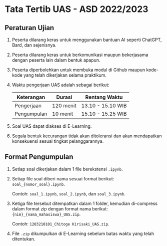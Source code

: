# Tata Tertib UAS - ASD 2022/2023

## Peraturan Ujian

1. Peserta dilarang keras untuk menggunakan bantuan AI seperti ChatGPT, Bard, dan sejenisnya.
2. Peserta dilarang keras untuk berkomunikasi maupun bekerjasama dengan peserta lain dalam bentuk apapun.
3. Peserta diperbolehkan untuk membuka modul di Github maupun kode-kode yang telah dikerjakan selama praktikum.
4. Waktu pengerjaan UAS adalah sebagai berikut:

    | Keterangan | Durasi | Rentang Waktu |
    | -- | -- | -- |
    | Pengerjaan | 120 menit | 13.10 - 15.10 WIB |
    | Pengumpulan | 10 menit | 15.10 - 15.25 WIB |

5. Soal UAS dapat diakses di E-Learning.
6. Segala bentuk kecurangan tidak akan ditoleransi dan akan mendapatkan konsekuensi sesuai tingkat pelanggarannya.

## Format Pengumpulan

1. Setiap soal dikerjakan dalam 1 file berekstensi `.ipynb`.
2. Setiap file soal diberi nama sesuai format berikut: `soal_{nomor_soal}.ipynb`.

    Contoh: `soal_1.ipynb`, `soal_2.ipynb`, dan `soal_3.ipynb`.

3. Ketiga file tersebut ditempatkan dalam 1 folder, kemudian di-compress dalam format zip dengan format nama berikut: `{nim}_{nama_mahasiswa}_UAS.zip`.

    Contoh: `1203210101_Chitoge Kirisaki_UAS.zip`.
  
4. File `.zip` dikumpulkan di E-Learning sebelum batas waktu yang telah ditentukan.
